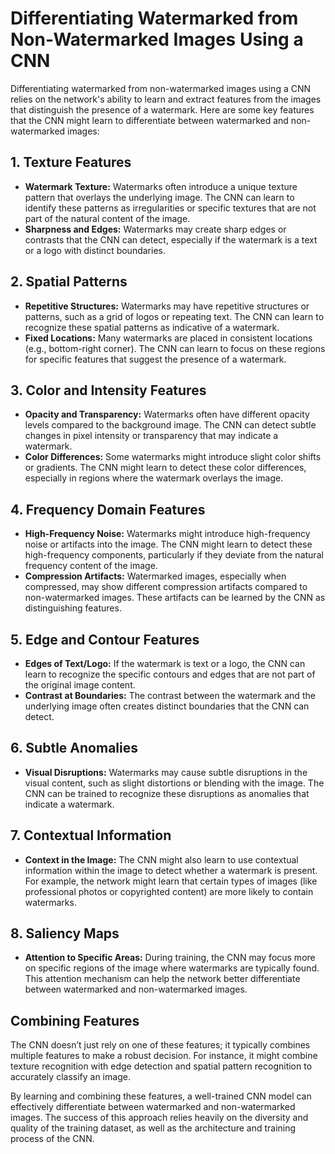 # Differentiating Watermarked from Non-Watermarked Images Using a CNN

Differentiating watermarked from non-watermarked images using a CNN relies on the network's ability to learn and extract features from the images that distinguish the presence of a watermark. Here are some key features that the CNN might learn to differentiate between watermarked and non-watermarked images:

## 1. Texture Features

- **Watermark Texture:** Watermarks often introduce a unique texture pattern that overlays the underlying image. The CNN can learn to identify these patterns as irregularities or specific textures that are not part of the natural content of the image.
- **Sharpness and Edges:** Watermarks may create sharp edges or contrasts that the CNN can detect, especially if the watermark is a text or a logo with distinct boundaries.

## 2. Spatial Patterns

- **Repetitive Structures:** Watermarks may have repetitive structures or patterns, such as a grid of logos or repeating text. The CNN can learn to recognize these spatial patterns as indicative of a watermark.
- **Fixed Locations:** Many watermarks are placed in consistent locations (e.g., bottom-right corner). The CNN can learn to focus on these regions for specific features that suggest the presence of a watermark.

## 3. Color and Intensity Features

- **Opacity and Transparency:** Watermarks often have different opacity levels compared to the background image. The CNN can detect subtle changes in pixel intensity or transparency that may indicate a watermark.
- **Color Differences:** Some watermarks might introduce slight color shifts or gradients. The CNN might learn to detect these color differences, especially in regions where the watermark overlays the image.

## 4. Frequency Domain Features

- **High-Frequency Noise:** Watermarks might introduce high-frequency noise or artifacts into the image. The CNN might learn to detect these high-frequency components, particularly if they deviate from the natural frequency content of the image.
- **Compression Artifacts:** Watermarked images, especially when compressed, may show different compression artifacts compared to non-watermarked images. These artifacts can be learned by the CNN as distinguishing features.

## 5. Edge and Contour Features

- **Edges of Text/Logo:** If the watermark is text or a logo, the CNN can learn to recognize the specific contours and edges that are not part of the original image content.
- **Contrast at Boundaries:** The contrast between the watermark and the underlying image often creates distinct boundaries that the CNN can detect.

## 6. Subtle Anomalies

- **Visual Disruptions:** Watermarks may cause subtle disruptions in the visual content, such as slight distortions or blending with the image. The CNN can be trained to recognize these disruptions as anomalies that indicate a watermark.

## 7. Contextual Information

- **Context in the Image:** The CNN might also learn to use contextual information within the image to detect whether a watermark is present. For example, the network might learn that certain types of images (like professional photos or copyrighted content) are more likely to contain watermarks.

## 8. Saliency Maps

- **Attention to Specific Areas:** During training, the CNN may focus more on specific regions of the image where watermarks are typically found. This attention mechanism can help the network better differentiate between watermarked and non-watermarked images.

## Combining Features

The CNN doesn’t just rely on one of these features; it typically combines multiple features to make a robust decision. For instance, it might combine texture recognition with edge detection and spatial pattern recognition to accurately classify an image.

By learning and combining these features, a well-trained CNN model can effectively differentiate between watermarked and non-watermarked images. The success of this approach relies heavily on the diversity and quality of the training dataset, as well as the architecture and training process of the CNN.
